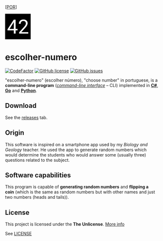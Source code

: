 [[POR](README.md)]

![logo-v1 \("42"\)](logo/v1/logo-v1-svg-path-compressed.svg)

# escolher-numero

[![CodeFactor](https://www.codefactor.io/repository/github/a21989/escolher-numero/badge/master)](https://www.codefactor.io/repository/github/a21989/escolher-numero/overview/master) [![GitHub license](https://img.shields.io/github/license/a21989/escolher-numero)](https://github.com/a21989/escolher-numero/blob/master/LICENSE) [![GitHub issues](https://img.shields.io/github/issues/a21989/escolher-numero)](https://github.com/a21989/escolher-numero/issues)

"escolher-numero" (escolher número), "choose number" in portuguese, is a **command-line program** \([*command-line interface*](https://en.wikipedia.org/wiki/Command-line_interface) – CLI\) implemented in [**C#**](https://dotnet.microsoft.com/), [**Go**](https://golang.org/) and [**Python**](https://www.python.org/).

## Download

See the [releases][releases] tab.

## Origin

This software is inspired on a smartphone app used by my *Biology and Geology* teacher. He used the app to generate random numbers which would determine the students who would answer some (usually three) questions related to the subject.

## Software capabilities

This program is capable of **generating random numbers** and **flipping a coin** (which is the same as random numbers but with other names and just two numbers (heads and tails)).

## License

This project is licensed under the **The Unlicense**. [More info](https://choosealicense.com/licenses/unlicense/)

See [LICENSE](LICENSE)



[releases]: https://github.com/a21989/escolher-numero/releases